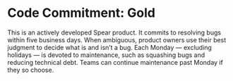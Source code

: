 # Code Commitment: Gold

This is an actively developed Spear product. It commits to resolving bugs within five business days. When ambiguous, product owners use their best judgment to decide what is and isn’t a bug. Each Monday — excluding holidays — is devoted to maintenance, such as squashing bugs and reducing technical debt. Teams can continue maintenance past Monday if they so choose.
